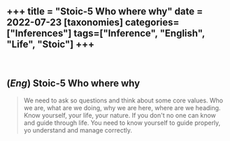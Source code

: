 +++
title = "Stoic-5 Who where why"
date = 2022-07-23
[taxonomies]
categories=["Inferences"]
tags=["Inference", "English", "Life", "Stoic"]
+++
---
<br>

## (*Eng*) Stoic-5 Who where why
> We need to ask so questions and think about some core values. Who we are, what are we doing, why we are here, where are we heading. Know yourself, your life, your nature. If you don't no one can know and guide through life. You need to know yourself to guide properly, yo understand and manage correctly.
